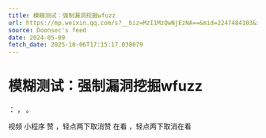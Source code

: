 ```yaml
---
title: 模糊测试：强制漏洞挖掘wfuzz
url: https://mp.weixin.qq.com/s?__biz=MzI1MzQwNjEzNA==&mid=2247484103&idx=1&sn=41517b5852785ffe7c08516c0d069bb0
source: Doonsec's feed
date: 2024-05-09
fetch_date: 2025-10-06T17:15:17.038079
---
```


# 模糊测试：强制漏洞挖掘wfuzz

：
，
。

视频
小程序
赞
，轻点两下取消赞
在看
，轻点两下取消在看